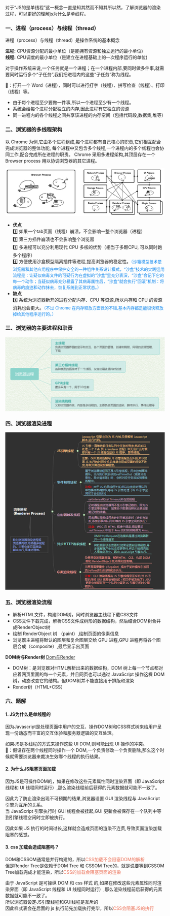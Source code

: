 <!-- [参考文献](https://juejin.im/post/5e143104e51d45414a4715f7)   -->

对于“JS的是单线程”这一概念一直是知其然而不知其所以然，了解浏览器的渲染过程，可以更好的理解js为什么是单线程。  
### 一、进程（process）与线程（thread）  
进程（process）与线程（thread）是操作系统的基本概念  

**进程:** CPU资源分配的最小单位（是能拥有资源和独立运行的最小单位)  
**线程:** CPU调度的最小单位（是建立在进程基础上的一次程序运行的单位)  

对于操作系统来说,一个任务就是一个进程；在一个进程内部,要同时做多件事,就需要同时运行多个“子任务”,我们把进程内的这些“子任务”称为线程。 

:chestnut:：打开一个 Word（进程），同时可以进行打字（线程）、拼写检查（线程）、打印（线程）等。  

- 由于每个进程至少要做一件事,所以一个进程至少有一个线程。
- 系统会给每个进程分配独立的内存,因此进程有它独立的资源
- 同一进程内的各个线程之间共享该进程的内存空间（包括代码段,数据集,堆等） 

### 二、浏览器的多线程架构  
以 Chrome 为例,它由多个进程组成,每个进程都有自己核心的职责,它们相互配合完成浏览器的整体功能,
每个进程中又包含多个线程,一个进程内的多个线程也会协同工作,配合完成所在进程的职责。
Chrome 采用多进程架构,其顶层存在一个 Browser process 用以协调浏览器的其它进程。

![Chrome](../../../.vuepress/imgs/blog/js/browserRender_1.png)  

- **优点**  
:one: 如果一个tab页面（线程）崩溃，不会影响一整个浏览器（进程）  
:two: 第三方插件崩溃也不会影响整个浏览器  
:three: 多进程可以充分利用现代 CPU 多核的优势（相当于多颗CPU, 可以同时跑多个程序）  
:four: 方便使用沙盒模型隔离插件等进程,提高浏览器的稳定性。<font size=2 color=#18e>（沙箱模型技术是浏览器和其他应用程序中保护安全的一种组件关系设计模式，“沙盒”技术的实践运用流程是：让疑似病毒文件的可疑行为在虚拟的“沙盒”里充分表演，“沙盒”会记下它的每一个动作；当疑似病毒充分暴露了其病毒属性后，“沙盒”就会执行“回滚”机制：将病毒的痕迹和动作抹去，恢复系统到正常状态。）</font>  
- **缺点**  
:one: 系统为浏览器新开的进程分配内存、CPU 等资源,所以内存和 CPU 的资源消耗也会更大。<font size=2 color=#18e>（不过 Chrome 在内存释放方面做的不错,基本内存都是能很快释放掉给其他程序运行的。）</font>  

### 三、浏览器的主要进程和职责  

![浏览器主要进程](../../../.vuepress/imgs/blog/js/browserRender_2.png)


### 四、浏览器渲染进程

![浏览器渲染进程](../../../.vuepress/imgs/blog/js/browserRender_3.png)  

### 五、浏览器渲染流程  
- 解析HTML文件，构建DOM树，同时浏览器主线程下载CSS文件  
- CSS文件下载完成，解析CSS文件成树形的数据结构，然后结合DOM树合并成RenderObject树  
- 绘制 RenderObject 树 （paint）,绘制页面的像素信息  
- 浏览器主进程将默认的图层和复合图层交给 GPU 进程,GPU 进程再将各个图层合成（composite）,最后显示出页面  

**DOM树与Render树**
[Dom与Render](https://blog.csdn.net/heyeqingquan/article/details/78849304)
- DOM树：是浏览器对HTML解析出来的数据结构，DOM 树上每一个节点都对应着网页里面的每一个元素，并且网页也可以通过 JavaScript 操作这棵 DOM 树，动态改变它的结构。但DOM树并不能直接用于排版和渲染  
- Render树（HTML+CSS）

### 六、题解  
#### 1. JS为什么是单线程的  
因为Javascript是处理页面中用户的交互、操作DOM树和CSS样式树来给用户呈现一份动态而丰富的交互体验和服务器逻辑的交互处理。  

如果JS是多线程的方式来操作这些 UI DOM,则可能出现 UI 操作的冲突。  
:chestnut:：假设存在两个线程同时操作一个 DOM,一个负责修改一个负责删除,那么这个时候就需要浏览器来裁决生效哪个线程的执行结果。  

#### 2. 为什么JS阻塞页面加载   
因为JS是可操作DOM的，如果在修改这些元素属性同时渲染界面（即 JavaScript 线程和 UI 线程同时运行）,那么渲染线程前后获得的元素数据就可能不一致了。  

因此为了防止渲染出现不可预期的结果,浏览器设置 GUI 渲染线程与 JavaScript 引擎为互斥的关系。  
当 JavaScript 引擎执行时 GUI 线程会被挂起,GUI 更新会被保存在一个队列中等到引擎线程空闲时立即被执行。  

因此如果 JS 执行的时间过长,这样就会造成页面的渲染不连贯,导致页面渲染加载阻塞的感觉。

#### 3. css 加载会造成阻塞吗？   
DOM和CSSOM通常是并行构建的，所以<font color=#ec7259>CSS加载不会阻塞DOM的解析</font>  
但是Render Tree是依赖于DOM Tree 和 CSSOM Tree的，就是说要等到CSSOM Tree加载完成才能渲染，所以<font color=#ec7259>CSS的加载会阻塞页面的渲染</font>  

由于 JavaScript 是可操纵 DOM 和 css 样式 的,如果在修改这些元素属性同时渲染界面（即 JavaScript 线程和 UI 线程同时运行）,那么渲染线程前后获得的元素数据就可能不一致了。  
所以浏览器设定JS引擎线程和GUI线程是互斥的  
因此样式表会在后面的 js 执行前先加载执行完毕，所以<font color=#ec7259>CSS会阻塞JS的执行</font>









